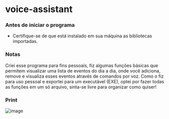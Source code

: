 # voice-assistant
<h3>Antes de iniciar o programa</h3>
<ul>
  <li>Certifique-se de que está instalado em sua máquina as bibliotecas importadas.</li>
</ul>

<h3>Notas</h3>
<p>Criei esse programa para fins pessoais, fiz algumas funções básicas que permitem visualizar uma lista de eventos do dia a dia, onde você adiciona, remove e visualiza esses eventos através de comandos por voz. Como o fiz para uso pessoal e exportei para um executável (EXE), optei por fazer todas as funções em um só arquivo, sinta-se livre para organizar como quiser!
  
<h3>Print</h3>


![image](https://user-images.githubusercontent.com/55070485/227431471-6006cac8-4445-49bd-b180-a84266b3ad15.png)
